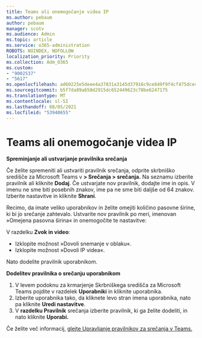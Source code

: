 ```yaml
---
title: Teams ali onemogočanje videa IP
ms.author: pebaum
author: pebaum
manager: scotv
ms.audience: Admin
ms.topic: article
ms.service: o365-administration
ROBOTS: NOINDEX, NOFOLLOW
localization_priority: Priority
ms.collection: Adm_O365
ms.custom:
- "9002537"
- "5617"
ms.openlocfilehash: ad60225e5deee4a37831a3145d37916c9ce849f9f4cf475dce4c9a6210f83af9
ms.sourcegitcommit: b5f7da89a650d2915dc652449623c78be6247175
ms.translationtype: MT
ms.contentlocale: sl-SI
ms.lasthandoff: 08/05/2021
ms.locfileid: "53940655"
---
```

# <a name="teams-allow-or-disable-ip-video"></a>Teams ali onemogočanje videa IP

**Spreminjanje ali ustvarjanje pravilnika srečanja**

Če želite spremeniti ali ustvariti pravilnik srečanja, odprite skrbniško središče za Microsoft Teams v **> Srečanja > srečanja.** Na seznamu izberite pravilnik ali kliknite **Dodaj**. Če ustvarjate nov pravilnik, dodajte ime in opis. V imenu ne sme biti posebnih znakov, ime pa ne sme biti daljše od 64 znakov. Izberite nastavitve in kliknite **Shrani**.

Recimo, da imate veliko uporabnikov in želite omejiti količino pasovne širine, ki bi jo srečanje zahtevalo. Ustvarite nov pravilnik po meri, imenovan »Omejena pasovna širina« in onemogočite te nastavitve:

V razdelku **Zvok in video**:

- Izklopite možnost »Dovoli snemanje v oblaku«.
- Izklopite možnost »Dovoli IP videa«.

Nato dodelite pravilnik uporabnikom.

**Dodelitev pravilnika o srečanju uporabnikom**

1. V levem podoknu za krmarjenje Skrbniškega središča za Microsoft Teams pojdite v razdelek **Uporabniki** in kliknite uporabnika.
2. Izberite uporabnika tako, da kliknete levo stran imena uporabnika, nato pa kliknite **Uredi nastavitve**.
3. V **razdelku Pravilnik** srečanja izberite pravilnik, ki ga želite dodeliti, in nato kliknite **Uporabi.**

Če želite več informacij, [glejte Upravljanje pravilnikov za srečanja v Teams.](https://docs.microsoft.com/microsoftteams/meeting-policies-in-teams)
